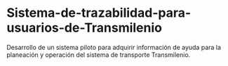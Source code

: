 # Sistema-de-trazabilidad-para-usuarios-de-Transmilenio
Desarrollo de un sistema piloto para adquirir información de ayuda para la planeación y operación del sistema de transporte Transmilenio.
